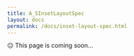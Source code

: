 ```yaml
---
title: A_SInsetLayoutSpec
layout: docs
permalink: /docs/inset-layout-spec.html
---
```


<div class = "warning">😑 This page is coming soon...</div>